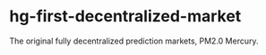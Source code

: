 # hg-first-decentralized-market
The original fully decentralized prediction markets, PM2.0 Mercury.
